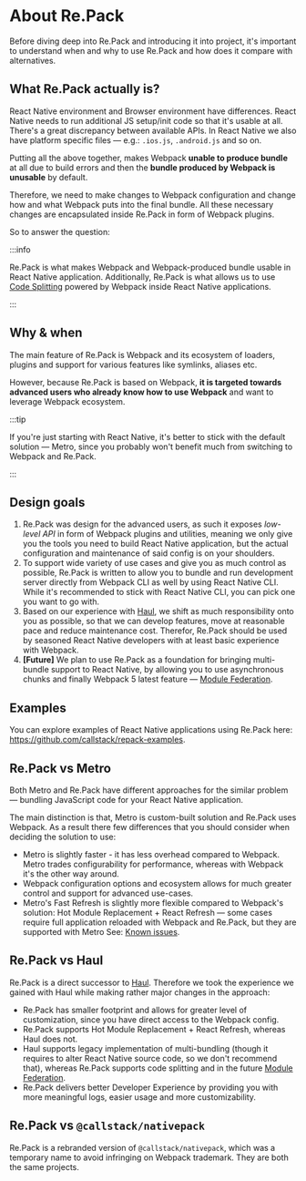 # About Re.Pack

Before diving deep into Re.Pack and introducing it into project, it's important to understand when and why to use Re.Pack and how does it compare with alternatives.

## What Re.Pack actually is?

React Native environment and Browser environment have differences. React Native needs to run additional JS setup/init code so that it's usable at all. There's a great discrepancy between available APIs. In React Native we also have platform specific files — e.g.: `.ios.js`, `.android.js` and so on.

Putting all the above together, makes Webpack **unable to produce bundle** at all due to build errors and then the **bundle produced by Webpack is unusable** by default.

Therefore, we need to make changes to Webpack configuration and change how and what Webpack puts into the final bundle. All these necessary changes are encapsulated inside Re.Pack in form of Webpack plugins.

So to answer the question:

:::info

Re.Pack is what makes Webpack and Webpack-produced bundle usable in React Native application. Additionally, Re.Pack is what allows us to use [Code Splitting](./placeholder) powered by Webpack inside React Native applications.

:::

## Why & when

The main feature of Re.Pack is Webpack and its ecosystem of loaders, plugins and support for various features like symlinks, aliases etc.

However, because Re.Pack is based on Webpack, **it is targeted towards advanced users who already know how to use Webpack** and want to leverage Webpack ecosystem.

:::tip

If you're just starting with React Native, it's better to stick with the default solution — Metro, since you probably won't benefit much from switching to Webpack and Re.Pack.

:::

## Design goals

1. Re.Pack was design for the advanced users, as such it exposes _low-level API_ in form of Webpack plugins and utilities, meaning we only give you the tools you need to build React Native application, but the actual configuration and maintenance of said config is on your shoulders.
2. To support wide variety of use cases and give you as much control as possible, Re.Pack is written to allow you to bundle and run development server directly from Webpack CLI as well by using React Native CLI. While it's recommended to stick with React Native CLI, you can pick one you want to go with.
3. Based on our experience with [Haul](https://github.com/callstack/haul), we shift as much responsibility onto you as possible, so that we can develop features, move at reasonable pace and reduce maintenance cost. Therefor, Re.Pack should be used by seasoned React Native developers with at least basic experience with Webpack.
4. **[Future]** We plan to use Re.Pack as a foundation for bringing multi-bundle support to React Native, by allowing you to use asynchronous chunks and finally Webpack 5 latest feature — [Module Federation](https://medium.com/swlh/webpack-5-module-federation-a-game-changer-to-javascript-architecture-bcdd30e02669).

## Examples

You can explore examples of React Native applications using Re.Pack here: https://github.com/callstack/repack-examples.

## Re.Pack vs Metro

Both Metro and Re.Pack have different approaches for the similar problem — bundling JavaScript code for your React Native application.

The main distinction is that, Metro is custom-built solution and Re.Pack uses Webpack. As a result there few differences that you should consider when deciding the solution to use:

- Metro is slightly faster - it has less overhead compared to Webpack. Metro trades configurability for performance, whereas with Webpack it's the other way around.
- Webpack configuration options and ecosystem allows for much greater control and support for advanced use-cases.
- Metro's Fast Refresh is slightly more flexible compared to Webpack's solution: Hot Module Replacement + React Refresh — some cases require full application reloaded with Webpack and Re.Pack, but they are supported with Metro See: [Known issues](./placeholder).

## Re.Pack vs Haul

Re.Pack is a direct successor to [Haul](https://github.com/callstack/haul). Therefore we took the experience we gained with Haul while making rather major changes in the approach:

- Re.Pack has smaller footprint and allows for greater level of customization, since you have direct access to the Webpack config.
- Re.Pack supports Hot Module Replacement + React Refresh, whereas Haul does not.
- Haul supports legacy implementation of multi-bundling (though it requires to alter React Native source code, so we don't recommend that), whereas Re.Pack supports code splitting and in the future [Module Federation](https://medium.com/swlh/webpack-5-module-federation-a-game-changer-to-javascript-architecture-bcdd30e02669).
- Re.Pack delivers better Developer Experience by providing you with more meaningful logs, easier usage and more customizability.

## Re.Pack vs `@callstack/nativepack`

Re.Pack is a rebranded version of `@callstack/nativepack`, which was a temporary name to avoid infringing on Webpack trademark. They are both the same projects.
